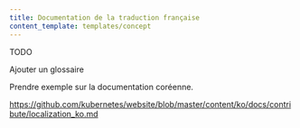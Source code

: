 ```yaml
---
title: Documentation de la traduction française
content_template: templates/concept
---
```


TODO

Ajouter un glossaire

Prendre exemple sur la documentation coréenne.

https://github.com/kubernetes/website/blob/master/content/ko/docs/contribute/localization_ko.md


